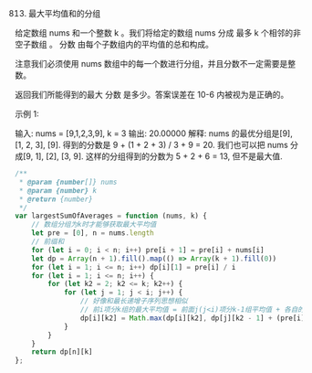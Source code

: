 813. 最大平均值和的分组

给定数组 nums 和一个整数 k 。我们将给定的数组 nums 分成 最多 k 个相邻的非空子数组 。 分数 由每个子数组内的平均值的总和构成。

注意我们必须使用 nums 数组中的每一个数进行分组，并且分数不一定需要是整数。

返回我们所能得到的最大 分数 是多少。答案误差在 10-6 内被视为是正确的。

 

示例 1:

输入: nums = [9,1,2,3,9], k = 3
输出: 20.00000
解释: 
nums 的最优分组是[9], [1, 2, 3], [9]. 得到的分数是 9 + (1 + 2 + 3) / 3 + 9 = 20. 
我们也可以把 nums 分成[9, 1], [2], [3, 9]. 
这样的分组得到的分数为 5 + 2 + 6 = 13, 但不是最大值.
```js
/**
 * @param {number[]} nums
 * @param {number} k
 * @return {number}
 */
var largestSumOfAverages = function (nums, k) {
    // 数组分组为k时才能够获取最大平均值
    let pre = [0], n = nums.length
    // 前缀和
    for (let i = 0; i < n; i++) pre[i + 1] = pre[i] + nums[i]
    let dp = Array(n + 1).fill().map(() => Array(k + 1).fill(0))
    for (let i = 1; i <= n; i++) dp[i][1] = pre[i] / i
    for (let i = 1; i <= n; i++) {
        for (let k2 = 2; k2 <= k; k2++) {
            for (let j = 1; j < i; j++) {
                // 好像和最长递增子序列思想相似
                // 前i项分k组的最大平均值 = 前面j(j<i)项分k-1组平均值 + 各自的后面i~j项的平均值，最终取最大值
                dp[i][k2] = Math.max(dp[i][k2], dp[j][k2 - 1] + (pre[i] - pre[j]) / (i - j))
            }
        }
    }
    return dp[n][k]
};